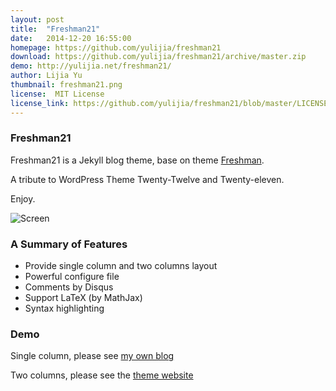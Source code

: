 ```yaml
---
layout: post
title:  "Freshman21"
date:   2014-12-20 16:55:00
homepage: https://github.com/yulijia/freshman21
download: https://github.com/yulijia/freshman21/archive/master.zip
demo: http://yulijia.net/freshman21/
author: Lijia Yu
thumbnail: freshman21.png
license:  MIT License 
license_link: https://github.com/yulijia/freshman21/blob/master/LICENSE
---
```



### Freshman21

Freshman21 is a Jekyll blog theme, base on theme [Freshman](http://github.com/yulijia/freshman). 

A tribute to WordPress Theme Twenty-Twelve and Twenty-eleven.

Enjoy.


![Screen](http://i.imgur.com/oSp7kacl.png)


### A Summary of Features

- Provide single column and two columns layout
- Powerful configure file
- Comments by Disqus
- Support LaTeX (by MathJax)
- Syntax highlighting


### Demo

Single column, please see [my own blog](http://yulijia.net/en/)

Two columns, please see the [theme website](http://yulijia.net/freshman21/)


